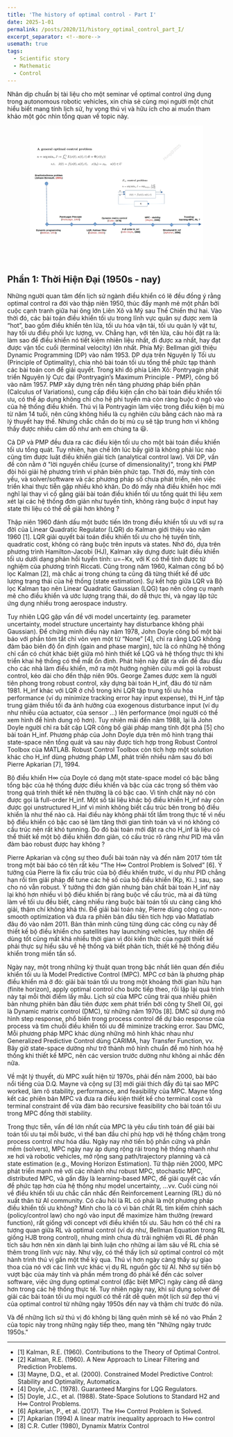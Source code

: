 ```yaml
---
title: 'The history of optimal control - Part I'
date: 2025-1-01
permalink: /posts/2020/11/history_optimal_control_part_I/
excerpt_separator: <!--more-->
usemath: true
tags:
  - Scientific story
  - Mathematic
  - Control 
---
```


Nhân dịp chuẩn bị tài liệu cho một seminar về optimal control ứng dụng trong autonomous robotic vehicles, xin chia sẻ cùng mọi người một chút hiểu biết mang tính lịch sử, hy vọng thú vị và hữu ích cho ai muốn tham khảo một góc nhìn tổng quan về topic này.

<p align="center">
<img src="/images/posts/optimal_control/map_part_I.jpg" width="400">
</p>

<!--more-->

## Phần 1: Thời Hiện Đại (1950s - nay)

Những người quan tâm đến lịch sử ngành điều khiển có lẽ đều đồng ý rằng optimal control ra đời vào thập niên 1950, thúc đẩy mạnh mẻ một phần bởi cuộc cạnh tranh giữa hai ông lớn Liên Xô và Mỹ sau Thế Chiến thứ hai. Vào thời đó, các bài toán điều khiển tối ưu trong lĩnh vực quân sự được xem là “hot”, bao gồm điều khiển tên lửa, tối ưu hóa vận tải, tối ưu quản lý vật tư, hay tối ưu điều phối lực lượng, vv. Chẳng hạn, với tên lửa, câu hỏi đặt ra là: làm sao để điều khiển nó tiết kiệm nhiên liệu nhất, đi được xa nhất, hay đạt được vận tốc cuối (terminal velocity) lớn nhất.
Phía Mỹ: Bellman giới thiệu Dynamic Programming (DP) vào năm 1953. DP dựa trên Nguyên lý Tối ưu (Principle of Optimality), chia nhỏ bài toán tối ưu tổng thể phức tạp thành các bài toán con để giải quyết. Trong khi đó phía Liên Xô: Pontryagin phát triển Nguyên lý Cực đại (Pontryagin’s Maximum Principle - PMP), công bố vào năm 1957. PMP xây dựng trên nền tảng phương pháp biến phân (Calculus of Variations), cung cấp điều kiện cần cho bài toán điều khiển tối ưu, có thể áp dụng không chỉ cho hệ phi tuyến mà còn ràng buộc ở ngõ vào của hệ thống điều khiển. Thú vị là Pontryagin làm việc trong điều kiện bị mù từ năm 14 tuổi, nên cũng không hiểu là cụ nghiên cứu bằng cách nào mà ra lý thuyết hay thế. Nhưng chắc chắn do bị mù cụ sẽ tập trung hơn vì không thấy được nhiều cám dỗ như anh em chúng ta 😃.

Cả DP và PMP đều đưa ra các điều kiện tối ưu cho một bài toán điều khiển tối ưu tổng quát. Tuy nhiên, hạn chế lớn lúc bấy giờ là không phải lúc nào cũng tìm được luật điều khiển giải tích (analytical control law). Với DP, vấn đề còn nằm ở "lời nguyền chiều (curse of dimensionality)", trong khi PMP đòi hỏi giải hệ phương trình vi phân biên phức tạp. Thời đó, máy tính còn yếu, và solver/software và các phương pháp số chưa phát triển, nên việc triển khai thực tiễn gặp nhiều khó khăn. Do đó mấy nhà điều khiển học mới nghĩ lại thay vì cố gắng giải bài toán điều khiển tối ưu tổng quát thì liệu xem xét lại các hệ thống đơn giản như tuyến tính, không ràng buộc ở input hay state thì liệu có thể dễ giải hơn không ?

Thập niên 1960 đánh dấu một bước tiến lớn trong điều khiển tối ưu với sự ra đời của Linear Quadratic Regulator (LQR) do Kalman giới thiệu vào năm 1960 [1]. LQR giải quyết bài toán điều khiển tối ưu cho hệ tuyến tính, quadratic cost, không có ràng buộc trên inputs và states. Nhờ đó, dựa trên phương trình Hamilton-Jacobi (HJ), Kalman xây dựng được luật điều khiển tối ưu dưới dạng phản hồi tuyến tính: u=−Kx, với K có thể tính được từ nghiệm của phương trình Riccati. Cũng trong năm 1960, Kalman công bố bộ lọc Kalman [2], mà chắc ai trong chúng ta cũng đã từng thiết kế để ước lượng trạng thái của hệ thống (state estimation). Sự kết hợp giữa LQR và Bộ lọc Kalman tạo nên Linear Quadratic Gaussian (LQG) tạo nên công cụ mạnh mẽ cho điều khiển và ước lượng trạng thái, do dễ thực thi, và ngay lập tức ứng dụng nhiều trong aerospace industry.

Tuy nhiên LQG gặp vấn đề với model uncertainty (eg. parameter uncertainty, model structure uncertainty hay disturbance không phải Gaussian). Để chứng minh điều này năm 1978, John Doyle công bố một bài báo với phần tóm tắt chỉ vỏn vẹn một từ “None” [4], chỉ ra rằng LQG không đảm bảo biên độ ổn định (gain and phase margin), tức là có những hệ thống chỉ cần có chút khác biệt giữa mô hình thiết kế LQG và hệ thống thực thì khi triển khai hệ thống có thể mất ổn định. Phát hiện này đặt ra vấn đề đau đầu cho các nhà làm điều khiển, mở ra một hướng nghiên cứu mới gọi là robust control, kéo dài cho đến thập niên 90s.
George Zames được xem là người tiên phong trong robust control, xây dựng bài toán H_inf, đâu đó từ năm 1981. H_inf khác với LQR ở chỗ trong khi LQR tập trung tối ưu hóa performance (ví dụ minimize tracking error hay input expense), thì H_inf tập trung giảm thiểu tối đa ảnh hưởng của exogenous disturbance input (ví dụ như nhiễu của actuator, của sensor …) lên performance (mọi người có thể xem hình để hình dung rõ hơn). Tuy nhiên mãi đến năm 1988, lại là John Doyle người chỉ ra bất cập LQR công bố giải pháp mang tính đột phá [5] cho bài toán H_inf. Phương pháp của John Doyle dựa trên mô hình trạng thái state-space nên tổng quát và sau này được tích hợp trong Robust Control Toolbox của MATLAB. Robust Control Toolbox còn tích hợp một solution khác cho H_inf dùng phương pháp LMI, phát triển nhiều năm sau đó bởi Pierre Apkarian [7], 1994.

Bộ điều khiển H∞ của Doyle có dạng một state-space model có bậc bằng tổng bậc của hệ thống được điều khiển và bậc của các trọng số thêm vào trong quá trình thiết kế nên thường là có bậc cao. Vì tính chất này nó còn được gọi là full-order H_inf. Một số tài liệu khác bộ điều khiển H_inf này còn được gọi unstructured H_inf vì mình không biết cấu trúc bên trong bộ điều khiển là như thế nào cả. Hai điều này không phải tốt lắm trong thực tế vì nếu bộ điều khiển có bậc cao sẽ làm tăng thời gian tính toán và vì nó không có cấu trúc nên rất khó tunning. Do đó bài toán mới đặt ra cho H_inf là liệu có thể thiết kế một bộ điều khiển đơn giản, có cấu trúc rõ ràng như PID mà vẫn đảm bảo robust được hay không ?

Pierre Apkarian và cộng sự theo đuổi bài toán này và đến năm 2017 tóm tắt trong một bài báo có tên rất kêu “The H∞ Control Problem is Solved” [6]. Ý tưởng của Pierre là fix cấu trúc của bộ điều khiển trước, ví dụ như PID chẳng hạn rồi tìm giải pháp để tune các hệ số của bộ điều khiển (Kp, Ki..) sau, sao cho nó vẫn robust. Ý tưởng thì đơn giản nhưng bản chất bài toán H_inf này lại khó hơn nhiều vì bộ điều khiển bị ràng buộc về cấu trúc, mà ai đã từng làm về tối ưu đều biết, càng nhiều ràng buộc bài toán tối ưu càng càng khó giải, thậm chí không khả thi. Để giải bài toán này, Pierre dùng công cụ non-smooth optimization và đưa ra phiên bản đầu tiên tích hợp vào Matlatlab đâu đó vào năm 2011. Bản thân mình cũng từng dùng các công cụ này để thiết kế bộ điều khiển cho satellites hay launching vehicles, tuy nhiên để dùng tốt cũng mất khá nhiều thời gian vì đòi kiến thức của người thiết kế phải thực sự hiểu sâu về hệ thống và biết phân tích, thiết kế hệ thống điều khiển trong miền tần số.

Ngày nay, một trong những kỷ thuật quan trọng bậc nhất liên quan đến điều khiển tối ưu là Model Predictive Control (MPC). MPC cơ bản là phương pháp điều khiển mà ở đó: giải bài toán tối ưu trong một khoảng thời gian hữu hạn (finite horizon), apply optimal control cho bước tiếp theo, rồi lặp lại quá trình này tại mỗi thời điểm lấy mẫu. Lịch sử của MPC cũng trải qua nhiều phiên bản nhưng phiên bản đầu tiên được xem phát triển bởi công ty Shell Oil, gọi là Dynamic matrix control (DMC), từ những năm 1970s [8]. DMC sử dụng mô hình step response, phổ biến trong process control để dự báo response của process và tìm chuỗi điều khiển tối ưu để miminize tracking error. Sau DMC, Mỗi phương pháp MPC khác dùng những mô hình khác nhau như Generalized Predictive Control dùng CARIMA, hay Transfer Function, vv. Bây giờ state-space dường như trở thành mô hình chuẩn để mô hình hóa hệ thống khi thiết kế MPC, nên các version trước dường như không ai nhắc đến nữa.

Về mặt lý thuyết, dù MPC xuất hiện từ 1970s, phải đến năm 2000, bài báo nổi tiếng của D.Q. Mayne và cộng sự [3] mới giải thích đầy đủ tại sao MPC worked, làm rõ stability, performance, and feasibility của MPC. Mayne tổng kết các phiên bản MPC và đưa ra điều kiện thiết kế cho terminal cost và terminal constraint để vừa đảm bảo recursive feasibility cho bài toán tối ưu trong MPC đồng thời stability.

Trong thực tiễn, vấn đề lớn nhất của MPC là yêu cầu tính toán để giải bài toán tối ưu tại mỗi bước, vì thế ban đầu chỉ phù hợp với hệ thống chậm trong process control như hóa dầu. Ngày nay nhờ tiến bộ phần cứng và phần mềm (solvers), MPC ngày nay áp dụng rộng rãi trong hệ thống nhanh như xe hơi và robotic vehicles, mở rộng sang path/trajectory planning và cả state estimation (e.g., Moving Horizon Estimation). Từ thập niên 2000, MPC phát triển mạnh mẽ với các nhánh như robust MPC, stochastic MPC, distributed MPC, và gần đây là learning-based MPC, để giải quyết các vấn đề phức tạp hơn của hệ thống như model uncertainty, ...vv.
Cuối cùng nói về điều khiển tối ưu chắc cần nhắc đến Reinforcement Learning (RL) dù nó xuất thân từ AI community. Có câu hỏi là RL có phải là một phương pháp điều khiển tối ưu không? Mình cho là có vì bản chất RL tìm kiếm chính sách (policy/control law) cho ngỏ vào input để maximize hàm thưởng (reward function), rất giống với concept với điều khiển tối ưu. Sâu hơn có thể chỉ ra tương quan giữa RL và optimal control (ví dụ như, Bellman Equation trong RL giống HJB trong control), nhưng mình chưa đủ trãi nghiệm với RL để phân tích sâu hơn nên xin dành lại bình luận cho những ai làm sâu về RL chia sẻ thêm trong lĩnh vực này.
Như vậy, có thể thấy lịch sử optimal control có một hành trình thú vị gần một thế kỷ qua. Thú vị hơn ngày càng thấy sự giao thoa của nó với các lĩnh vực khác vị dụ RL nguồn gốc từ AI. Nhờ sự tiến bộ vượt bậc của máy tính và phần mềm trong đó phải kể đến các solver software, việc ứng dụng optimal control (đặc biệt MPC) ngày càng dễ dàng hơn trong các hệ thống thực tế. Tuy nhiên ngày nay, khi sử dụng solver để giải các bài toán tối ưu mọi người có thể rất dễ quên một lịch sử đẹp thú vị của optimal control từ những ngày 1950s đến nay và thậm chí trước đó nữa.

Và để những lịch sử thú vị đó không bị lãng quên mình sẽ kể nó vào Phần 2 của topic này trong những ngày tiếp theo, mang tên "Những ngày trước 1950s."

------------------------------------------
- [1] Kalman, R.E. (1960). Contributions to the Theory of Optimal Control.
- [2] Kalman, R.E. (1960). A New Approach to Linear Filtering and Prediction Problems.
- [3] Mayne, D.Q., et al. (2000). Constrained Model Predictive Control: Stability and Optimality, Automatica.
- [4] Doyle, J.C. (1978). Guaranteed Margins for LQG Regulators.
- [5] Doyle, J.C., et al. (1988). State-Space Solutions to Standard H2 and H∞ Control Problems.
- [6] Apkarian, P., et al. (2017). The H∞ Control Problem is Solved.
- [7] Apkarian (1994) A linear matrix inequality approach to H∞ control
- [8] C.R. Cutler (1980), Dynamix Matrix Control


 